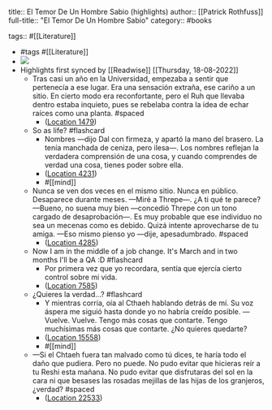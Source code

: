 title:: El Temor De Un Hombre Sabio (highlights)
author:: [[Patrick Rothfuss]]
full-title:: "El Temor De Un Hombre Sabio"
category:: #books

tags:: #[[Literature]]

- #tags #[[Literature]]
- ![](https://images-na.ssl-images-amazon.com/images/I/51fB5GCrhML._SL200_.jpg)
- Highlights first synced by [[Readwise]] [[Thursday, 18-08-2022]]
	- Tras casi un año en la Universidad, empezaba a sentir que pertenecía a ese lugar. Era una sensación extraña, ese cariño a un sitio. En cierto modo era reconfortante, pero el Ruh que llevaba dentro estaba inquieto, pues se rebelaba contra la idea de echar raíces como una planta. #spaced
		- ([Location 1479](https://readwise.io/to_kindle?action=open&asin=B006BD49ZC&location=1479))
	- So as life? #flashcard
		- Nombres —dijo Dal con firmeza, y apartó la mano del brasero. La tenía manchada de ceniza, pero ilesa—. Los nombres reflejan la verdadera comprensión de una cosa, y cuando comprendes de verdad una cosa, tienes poder sobre ella.
		- ([Location 4231](https://readwise.io/to_kindle?action=open&asin=B006BD49ZC&location=4231))
		- #[[mind]]
	- Nunca se ven dos veces en el mismo sitio. Nunca en público. Desaparece durante meses. —Miré a Threpe—. ¿A ti qué te parece? —Bueno, no suena muy bien —concedió Threpe con un tono cargado de desaprobación—. Es muy probable que ese individuo no sea un mecenas como es debido. Quizá intente aprovecharse de tu amiga. —Eso mismo pienso yo —dije, apesadumbrado. #spaced
		- ([Location 4285](https://readwise.io/to_kindle?action=open&asin=B006BD49ZC&location=4285))
	- Now I am in the middle of a job change. It's March and in two months I'll be a QA :D #flashcard
		- Por primera vez que yo recordara, sentía que ejercía cierto control sobre mi vida.
		- ([Location 7585](https://readwise.io/to_kindle?action=open&asin=B006BD49ZC&location=7585))
	- ¿Quieres la verdad...? #flashcard
		- Y mientras corría, oía al Cthaeh hablando detrás de mí. Su voz áspera me siguió hasta donde yo no habría creído posible. —Vuelve. Vuelve. Tengo más cosas que contarte. Tengo muchísimas más cosas que contarte. ¿No quieres quedarte?
		- ([Location 15558](https://readwise.io/to_kindle?action=open&asin=B006BD49ZC&location=15558))
		- #[[mind]]
	- —Si el Chtaeh fuera tan malvado como tú dices, te haría todo el daño que pudiera. Pero no puede. No pudo evitar que hicieras reír a tu Reshi esta mañana. No pudo evitar que disfrutaras del sol en la cara ni que besases las rosadas mejillas de las hijas de los granjeros, ¿verdad? #spaced
		- ([Location 22533](https://readwise.io/to_kindle?action=open&asin=B006BD49ZC&location=22533))